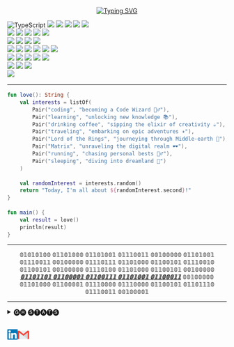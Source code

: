 <p align="center">
  <a href="https://git.io/typing-svg"><img src="https://readme-typing-svg.demolab.com?font=Fira+Code&pause=1000&color=F6F710&width=435&lines=%E2%93%8C%E2%91%A2%E2%93%81%E2%92%B8%E2%93%AA%E2%93%82%E2%91%A2" alt="Typing SVG" /></a>
</p>

![TypeScript](https://img.shields.io/badge/Code-TypeScript-informational?style=flat-square&logo=typescript&color=3178C6)
![](https://img.shields.io/badge/Code-JavaScript-informational?style=flat-square&logo=javascript&color=F7DF1E)
![](https://img.shields.io/badge/Code-Go-informational?style=flat-square&logo=go&color=00ADD8)
![](https://img.shields.io/badge/Code-PHP-informational?style=flat-square&logo=php&color=777bb4&logoColor=8892BF)
![](https://img.shields.io/badge/Code-Kotlin-informational?style=flat-square&logo=kotlin&color=7F52FF&logoColor=7F52FF)
![](https://img.shields.io/badge/Code-Python-informational?style=flat-square&logo=python&color=3776AB&logoColor=3776AB)
<br>
![](https://img.shields.io/badge/Code-NodeJS-informational?style=flat-square&logo=node.js&color=339933&logoColor=339933)
![](https://img.shields.io/badge/Code-NestJS-informational?style=flat-square&logo=nestjs&color=E0234E&logoColor=E0234E)
![](https://img.shields.io/badge/Code-Gin-informational?style=flat-square&logo=gin&color=00ADD8)
![](https://img.shields.io/badge/Code-Laravel-informational?style=flat-square&logo=laravel&color=FF2D20)
![](https://img.shields.io/badge/Code-Hyperf-informational?style=flat-square&logo=hyperf&color=FFFFFF)
<br>
![](https://img.shields.io/badge/DB-MySQL-informational?style=flat-square&logo=mysql&color=4479A1&logoColor=2496ED)
![](https://img.shields.io/badge/DB-SQLServer-informational?style=flat-square&logo=microsoft-sql-server&color=CC2927&logoColor=CC2927)
![](https://img.shields.io/badge/DB-MongoDB-informational?style=flat-square&logo=mongodb&color=47A248&logoColor=47A248)
![](https://img.shields.io/badge/DB-Redis-informational?style=flat-square&logo=redis&color=DC382D&logoColor=DC382D)
<br>
![](https://img.shields.io/badge/Cloud-AWS-informational?style=flat-square&logo=amazon-aws&color=FF9900&logoColor=FF9900)
![](https://img.shields.io/badge/Tools-Docker-informational?style=flat-square&logo=docker&color=2496ED)
![](https://img.shields.io/badge/Tools-Kubernetes-informational?style=flat-square&logo=kubernetes&color=326CE5)
![](https://img.shields.io/badge/Tools-Git-black?style=flat-square&logo=git&color=F05032)
![](https://img.shields.io/badge/Tools-Elasticsearch-informational?style=flat-square&logo=elasticsearch&color=005571&logoColor=005571)
![](https://img.shields.io/badge/Tools-Apache_Kafka-informational?style=flat-square&logo=apache-kafka&color=231F20&logoColor=231F20)
<br>
![](https://img.shields.io/badge/Tools-VSCode-007ACC?style=flat-square&logo=visual-studio-code&logoColor=007ACC)
![](https://img.shields.io/badge/Tools-Android_Studio-3DDC84?style=flat-square&logo=android-studio&logoColor=3DDC84)
![](https://img.shields.io/badge/Tools-PhpStorm-000000?style=flat-square&logo=phpstorm&logoColor=000000)
![](https://img.shields.io/badge/Tools-Vim-019733?style=flat-square&logo=vim&logoColor=019733)
![](https://img.shields.io/badge/Tools-JIRA-0052CC?style=flat-square&logo=jira&logoColor=0052CC)
<br>
![](https://img.shields.io/badge/OS-Linux-informational?style=flat-square&logo=linux&color=FCC624)
![](https://img.shields.io/badge/OS-WSL2-ormational?style=flat-square&logo=linux&color=0872CA&logoColor=0872CA)
![](https://img.shields.io/badge/OS-macOS-ormational?style=flat-square&logo=apple&color=666666&logoColor=666666)
<br>
![](https://komarev.com/ghpvc/?username=filipe1309)

<hr>

```kt
fun love(): String {
    val interests = listOf(
        Pair("coding", "becoming a Code Wizard 🧙‍♂️"),
        Pair("learning", "unlocking new knowledge 📚"),
        Pair("drinking coffee", "sipping the elixir of creativity ☕️"),
        Pair("traveling", "embarking on epic adventures ✈️"),
        Pair("Lord of the Rings", "journeying through Middle-earth 🌄"),
        Pair("Matrix", "unraveling the digital realm 🕶️"),
        Pair("running", "chasing personal bests 🏃‍♂️"),
        Pair("sleeping", "diving into dreamland 🌙")
    )

    val randomInterest = interests.random()
    return "Today, I'm all about ${randomInterest.second}!"
}

fun main() {
    val result = love()
    println(result)
}
```

<hr>

[01010100 01101000 01101001 01110011 00100000 01101001 01110011 00100000 01110111 01101000 01100101 01110010 01100101 00100000 01110100 01101000 01100101 00100000 01101101 01100001 01100111 01101001 01100011 00100000 01101000 01100001 01110000 01110000 01100101 01101110 01110011 00100001]: #
<p align="center">
  𝟘𝟙𝟘𝟙𝟘𝟙𝟘𝟘 𝟘𝟙𝟙𝟘𝟙𝟘𝟘𝟘 𝟘𝟙𝟙𝟘𝟙𝟘𝟘𝟙 𝟘𝟙𝟙𝟙𝟘𝟘𝟙𝟙 𝟘𝟘𝟙𝟘𝟘𝟘𝟘𝟘 𝟘𝟙𝟙𝟘𝟙𝟘𝟘𝟙 𝟘𝟙𝟙𝟙𝟘𝟘𝟙𝟙 𝟘𝟘𝟙𝟘𝟘𝟘𝟘𝟘 𝟘𝟙𝟙𝟙𝟘𝟙𝟙𝟙 𝟘𝟙𝟙𝟘𝟙𝟘𝟘𝟘 𝟘𝟙𝟙𝟘𝟘𝟙𝟘𝟙 𝟘𝟙𝟙𝟙𝟘𝟘𝟙𝟘 𝟘𝟙𝟙𝟘𝟘𝟙𝟘𝟙 𝟘𝟘𝟙𝟘𝟘𝟘𝟘𝟘 𝟘𝟙𝟙𝟙𝟘𝟙𝟘𝟘 𝟘𝟙𝟙𝟘𝟙𝟘𝟘𝟘 𝟘𝟙𝟙𝟘𝟘𝟙𝟘𝟙 𝟘𝟘𝟙𝟘𝟘𝟘𝟘𝟘 <ins><b><i>𝟘𝟙𝟙𝟘𝟙𝟙𝟘𝟙 𝟘𝟙𝟙𝟘𝟘𝟘𝟘𝟙 𝟘𝟙𝟙𝟘𝟘𝟙𝟙𝟙 𝟘𝟙𝟙𝟘𝟙𝟘𝟘𝟙 𝟘𝟙𝟙𝟘𝟘𝟘𝟙𝟙</i></b></ins> 𝟘𝟘𝟙𝟘𝟘𝟘𝟘𝟘 𝟘𝟙𝟙𝟘𝟙𝟘𝟘𝟘 𝟘𝟙𝟙𝟘𝟘𝟘𝟘𝟙 𝟘𝟙𝟙𝟙𝟘𝟘𝟘𝟘 𝟘𝟙𝟙𝟙𝟘𝟘𝟘𝟘 𝟘𝟙𝟙𝟘𝟘𝟙𝟘𝟙 𝟘𝟙𝟙𝟘𝟙𝟙𝟙𝟘 𝟘𝟙𝟙𝟙𝟘𝟘𝟙𝟙 𝟘𝟘𝟙𝟘𝟘𝟘𝟘𝟙
</p>

<hr>

<details>
  <summary> 🅖🅗 🅢🅣🅐🅣🅢 </summary>
  <br>
  <p align="center">
    <img height="135px" src="https://github-readme-stats.vercel.app/api?username=filipe1309&hide_title=true&hide_border=true&show_icons=true&include_all_commits=true&line_height=21&bg_color=0,EC6C6C,FFD479,FFFC79,73FA79&theme=graywhite" />
    <img height="135px" src="https://github-readme-stats.vercel.app/api/top-langs/?username=filipe1309&hide_title=true&hide_border=true&layout=compact&bg_color=0,73FA79,73FDFF,D783FF&theme=graywhite" />
  </p>
</details>

<br>

<p>
    <a href="https://www.linkedin.com/in/filipe1309/" target="_blank">
      <img align="left" alt="Linkedin" width="24px" src="assets/Linkedin.svg" />
    </a>
    <a href="mailto:filipe1309@gmail.com" target="_blank">
      <img align="left" alt="Gmail" width="26px" src="assets/Gmail.svg" />
    </a>
  
</p>
<!-- https://simpleicons.org/ -->
